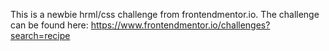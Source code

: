 This is a newbie hrml/css challenge from frontendmentor.io.  The challenge can be found here:  https://www.frontendmentor.io/challenges?search=recipe
